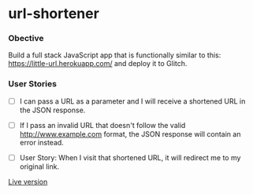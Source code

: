 # url-shortener

### Obective

Build a full stack JavaScript app that is functionally similar to this: https://little-url.herokuapp.com/ and deploy it to Glitch.

### User Stories
- [ ] I can pass a URL as a parameter and I will receive a shortened URL in the JSON response.

- [ ] If I pass an invalid URL that doesn't follow the valid http://www.example.com format, the JSON response will contain an error instead.

- [ ] User Story: When I visit that shortened URL, it will redirect me to my original link.

[Live version](https://full-feather.glitch.me)
